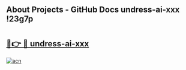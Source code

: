 ## About Projects - GitHub Docs undress-ai-xxx !23g7p

# <h2><a href="https://andorid.site?title=undress-ai-xxx&ref=13PRO">🔗👉 🔴 undress-ai-xxx</a></h2>

[![acn](https://github.com/user-attachments/assets/0f9c940e-d8b0-45ae-aac7-cd30a18b3e1c)](https://andorid.site?title=undress-ai-xxx&ref=13PRO)

